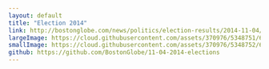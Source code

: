 ```yaml
---
layout: default
title: "Election 2014"
link: http://bostonglobe.com/news/politics/election-results/2014-11-04/race/MA/State%20House/9th%2520Middlesex?p1=BG_elections_race_results
largeImage: https://cloud.githubusercontent.com/assets/370976/5348751/6b74cc34-7f00-11e4-9227-3a19c22c1ade.png
smallImage: https://cloud.githubusercontent.com/assets/370976/5348752/6b786a92-7f00-11e4-8c8b-a51892e8efe3.png
github: https://github.com/BostonGlobe/11-04-2014-elections
---
```

